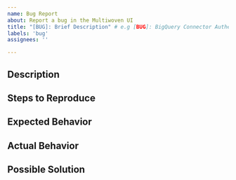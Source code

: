 ```yaml
---
name: Bug Report
about: Report a bug in the Multiwoven UI
title: "[BUG]: Brief Description" # e.g [BUG]: BigQuery Connector Authentication Failure
labels: 'bug'
assignees: ''

---
```


## Description
<!-- A clear and concise description of what the bug is e.g BigQuery connector fails to authenticate with valid credentials. Attach screenshots as well for more clarity. -->

## Steps to Reproduce
<!-- Steps to reproduce the behavior e.g. 1. Enter BigQuery credentials. 2. Attempt to connect. 3. Observe authentication failure. -->

## Expected Behavior
<!-- A clear and concise description of what you expected to happen e.g. Connector should authenticate successfully and proceed to next step to finalise the creation process. -->

## Actual Behavior
<!-- What actually happened e.g. Authentication fails and returns an 'Invalid Credentials' error. -->

## Possible Solution
<!-- Not obligatory, but suggest a fix/reason for the bug e.g. Review and update the authentication module in the BigQuery connector. -->
